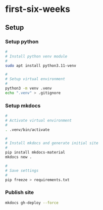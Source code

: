 # first-six-weeks

## Setup

### Setup python

```bash
#
# Install python venv module
#
sudo apt install python3.11-venv

#
# Setup virtual environment
#
python3 -m venv .venv
echo ".venv" > .gitignore
```

### Setup mkdocs

```bash
#
# Activate virtual environment
#
. .venv/bin/activate

#
# Install mkdocs and generate initial site
#
pip install mkdocs-material
mkdocs new .

#
# Save settings
#
pip freeze > requirements.txt
```

### Publish site

```bash
mkdocs gh-deploy --force
```
